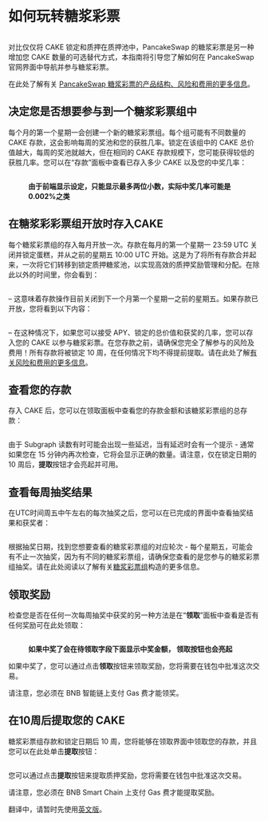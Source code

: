 # 如何玩转糖浆彩票

<figure><img src="../../.gitbook/assets/how-to-pottery.png" alt=""><figcaption></figcaption></figure>

​对比仅仅将 CAKE 锁定和质押在质押池中，PancakeSwap 的糖浆彩票是另一种增加您 CAKE 数量的可选替代方式，本指南将引导您了解如何在 PancakeSwap 官网界面中导航并参与糖浆彩票。

在此处了解有关 [PancakeSwap 糖浆彩票的产品结构、风险和费用的更多信息](https://app.gitbook.com/o/-MHRKTpKSfYQBsO7YgOo/s/-MHREX7DHcljbY5IkjgJ-3369173170/\~/changes/DhnYvzxHLGMTcuoqPPV8/products/tang-jiang-cai-piao)。

## 决定您是否想要参与到一个糖浆彩票组中 <a href="#jue-ding-nin-shi-fou-xiang-yao-can-yu-dao-yi-ge-tang-jiang-cai-piao-zu-zhong" id="jue-ding-nin-shi-fou-xiang-yao-can-yu-dao-yi-ge-tang-jiang-cai-piao-zu-zhong"></a>

每个月的第一个星期一会创建一个新的糖浆彩票组。每个组可能有不同数量的 CAKE 存款，这会影响每周的奖池和您的获胜几率。锁定在该组中的 CAKE 总价值越大，每周的奖池就越大，但在相同的 CAKE 存款规模下，您可能获得较低的获胜几率。您可以在“存款”面板中查看已存入多少 CAKE 以及您的中奖几率：​

<figure><img src="../../.gitbook/assets/获奖概率界面.png" alt=""><figcaption><p><strong>由于前端显示设定，只能显示最多两位小数，实际中奖几率可能是0.002%之类</strong></p></figcaption></figure>

## 在糖浆彩彩票组开放时存入CAKE <a href="#zai-tang-jiang-cai-cai-piao-zu-kai-fang-shi-cun-ru-cake" id="zai-tang-jiang-cai-cai-piao-zu-kai-fang-shi-cun-ru-cake"></a>

每个糖浆彩票组的存入每月开放一次。存款在每月的第一个星期一 23:59 UTC 关闭并锁定蛋糕，并从之前的星期五 10:00 UTC 开始。这是为了将所有存款合并起来，一次将它们转移到锁定质押糖浆池，以实现高效的质押奖励管理和分配。在除此以外的时间里，你会看到：​

<figure><img src="../../.gitbook/assets/质押停止.png" alt=""><figcaption></figcaption></figure>

– 这意味着存款操作目前关闭到下一个月第一个星期一之前的星期五。如果存款已开放，您将看到以下内容：​

<figure><img src="../../.gitbook/assets/存入cake.png" alt=""><figcaption></figcaption></figure>

&#x20;– 在这种情况下，如果您可以接受 APY、锁定的总价值和获奖的几率，您可以存入您的 CAKE 以参与糖浆彩票。在您存款之前，请确保您完全了解参与的风险及费用！所有存款将被锁定 10 周，在任何情况下均不得提前提取。请在此处了解[有关风险和费用的更多信息](./)。

## 查看您的存款

存入 CAKE 后，您可以在领取面板中查看您的存款金额和该糖浆彩票组的总存款：

<figure><img src="../../.gitbook/assets/领取页面 (1).png" alt=""><figcaption></figcaption></figure>

​​由于 Subgraph 读数有时可能会出现一些延迟，当有延迟时会有一个提示 - 通常如果您在 15 分钟内再次检查，它将会显示正确的数量。请注意，仅在锁定日期的 10 周后，**提取**按钮才会亮起并可用。

## 查看每周抽奖结果

在UTC时间周五中午左右的每次抽奖之后，您可以在已完成的界面中查看抽奖结果和获奖者：

<figure><img src="../../.gitbook/assets/抽奖结果.png" alt=""><figcaption></figcaption></figure>

​​根据抽奖日期，找到您想要查看的糖浆彩票组的对应轮次 - 每个星期五，可能会有不止一次抽奖，因为有不同的糖浆彩票组，请确保您查看的是您参与的糖浆彩票组抽奖。请在此处阅读以了解有关[糖浆彩票组](./#tang-jiang-cai-piao-zu)构造的更多信息。

## 领取奖励

检查您是否在任何一次每周抽奖中获奖的另一种方法是在“**领取**”面板中查看是否有任何奖励可在此处领取：​

<figure><img src="../../.gitbook/assets/奖金领取.png" alt=""><figcaption><p><strong>如果中奖了会在待领取字段下面显示中奖金额， 领取按钮也会亮起</strong></p></figcaption></figure>

如果中奖了，您可以通过点击**领取**按钮来领取奖励，您将需要在钱包中批准这次交易。

请注意，您必须在 BNB 智能链上支付 Gas 费才能领奖。

## 在10周后提取您的 CAKE

糖浆彩票组存款和锁定日期后 10 周，您将能够在领取界面中领取您的存款，并且您可以在此处单击**提取**按钮：

<figure><img src="../../.gitbook/assets/提取.png" alt=""><figcaption></figcaption></figure>

​​您可以通过点击**提取**按钮来提取质押奖励，您将需要在钱包中批准这次交易。

请注意，您必须在 BNB Smart Chain 上支付 Gas 费才能提取奖励。

翻译中，请暂时先使用[英文版](https://docs.pancakeswap.finance/products/pottery/how-to-play-pottery)。





##

